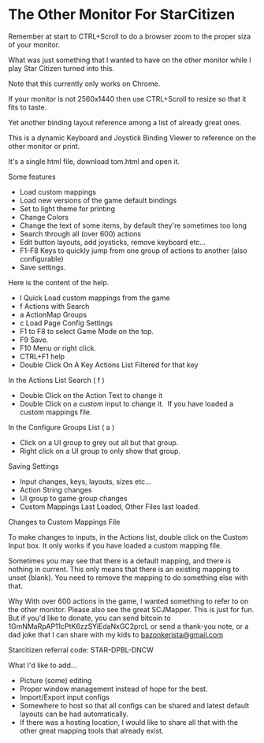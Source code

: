 # The Other Monitor For StarCitizen

Remember at start to CTRL+Scroll to do a browser zoom to the proper siza of your monitor.

What was just something that I wanted to have on the other monitor while I play Star Citizen turned into this.

Note that this currently only works on Chrome.

If your monitor is not 2560x1440 then use CTRL+Scroll to resize so that it fits to taste.

Yet another binding layout reference among a list of already great ones.

This is a dynamic Keyboard and Joystick Binding Viewer to reference on the other monitor or print.

It's a single html file, download tom.html and open it.

Some features
- Load custom mappings
- Load new versions of the game default bindings
- Set to light theme for printing
- Change Colors
- Change the text of some items, by default they're sometimes too long
- Search through all (over 600) actions
- Edit button layouts, add joysticks, remove keyboard etc...
- F1-F8 Keys to quickly jump from one group of actions to another (also configurable)
- Save settings.

Here is the content of the help.
- l Quick Load custom mappings from the game
- f Actions with Search
- a ActionMap Groups
- c Load Page Config Settings
- F1 to F8 to select Game Mode on the top.
- F9 Save.
- F10 Menu or right click.
- CTRL+F1 help
- Double Click On A Key Actions List Filtered for that key

In the Actions List Search ( f )
- Double Click on the Action Text to change it
- Double Click on a custom input to change it.  If you have loaded a custom mappings file.

In the Configure Groups List ( a )
- Click on a UI group to grey out all but that group.
- Right click on a UI group to only show that group.

Saving Settings
- Input changes, keys, layouts, sizes etc...
- Action String changes
- UI group to game group changes
- Custom Mappings Last Loaded, Other Files last loaded.

Changes to Custom Mappings File

To make changes to inputs, in the Actions list, double click on the Custom Input box.
It only works if you have loaded a custom mapping file.

Sometimes you may see that there is a default mapping, and there is nothing in current.
This only means that there is an existing mapping to unset (blank). You need to remove the mapping to do something else with that.

Why
With over 600 actions in the game, I wanted something to refer to on the other monitor.
Please also see the great SCJMapper.
This is just for fun.  But if you'd like to donate, you can send bitcoin to 1GmNMaRpAP11cPtK6zzSYiEdaNxGC2prcL or send a thank-you note, or a dad joke that I can share with my kids to bazonkerista@gmail.com

Starcitizen referral code: STAR-DPBL-DNCW

What I'd like to add...
- Picture (some) editing 
- Proper window management instead of hope for the best.
- Import/Export input configs
- Somewhere to host so that all configs can be shared and latest default layouts can be had automatically.
- If there was a hosting location, I would like to share all that with the other great mapping tools that already exist.
